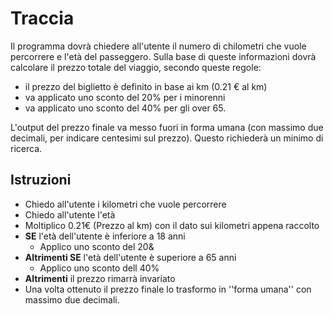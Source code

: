 # Traccia

Il programma dovrà chiedere all'utente il numero di chilometri che vuole percorrere e l'età del passeggero.
Sulla base di queste informazioni dovrà calcolare il prezzo totale del viaggio, secondo queste regole:

- il prezzo del biglietto è definito in base ai km (0.21 € al km)
- va applicato uno sconto del 20% per i minorenni
- va applicato uno sconto del 40% per gli over 65.

L'output del prezzo finale va messo fuori in forma umana (con massimo due decimali, per indicare centesimi sul prezzo). Questo richiederà un minimo di ricerca.

## Istruzioni

- Chiedo all'utente i kilometri che vuole percorrere
- Chiedo all'utente l'età
- Moltiplico 0.21€ (Prezzo al km) con il dato sui kilometri appena raccolto
- **SE** l'età dell'utente è inferiore a 18 anni
  - Applico uno sconto del 20&
- **Altrimenti SE** l'età dell'utente è superiore a 65 anni
  - Applico uno sconto dell 40%
- **Altrimenti** il prezzo rimarrà invariato
- Una volta ottenuto il prezzo finale lo trasformo in ''forma umana'' con massimo due decimali.
